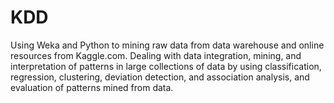 # KDD
Using Weka and Python to mining raw data from data warehouse and online resources from Kaggle.com.  Dealing with data integration, mining, and interpretation of patterns in large collections of data by using classification, regression, clustering, deviation detection, and association analysis, and evaluation of patterns mined from data. 
